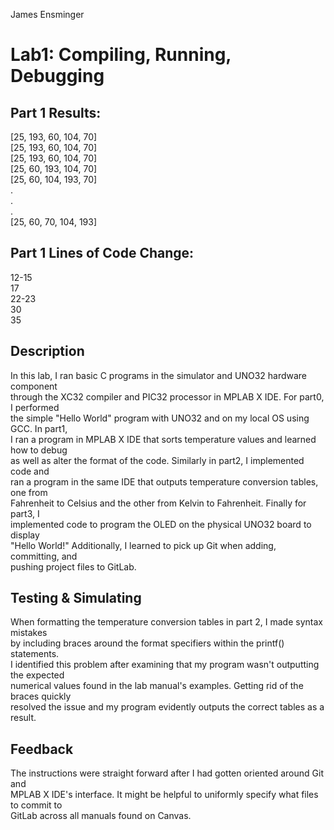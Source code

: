 James Ensminger

# Lab1: Compiling, Running, Debugging

## Part 1 Results: <br />
[25, 193, 60, 104, 70] <br />
[25, 193, 60, 104, 70] <br />
[25, 193, 60, 104, 70] <br />
[25, 60, 193, 104, 70] <br />
[25, 60, 104, 193, 70] <br />
. <br />
. <br />
. <br />
[25, 60, 70, 104, 193]

## Part 1 Lines of Code Change: <br />
12-15 <br />
17 <br />
22-23 <br />
30 <br />
35 <br />

## Description <br />
In this lab, I ran basic C programs in the simulator and UNO32 hardware component <br />
through the XC32 compiler and PIC32 processor in MPLAB X IDE. For part0, I performed <br />
the simple "Hello World" program with UNO32 and on my local OS using GCC. In part1, <br />
I ran a program in MPLAB X IDE that sorts temperature values and learned how to debug <br />
as well as alter the format of the code. Similarly in part2, I implemented code and <br />
ran a program in the same IDE that outputs temperature conversion tables, one from <br />
Fahrenheit to Celsius and the other from Kelvin to Fahrenheit. Finally for part3, I <br />
implemented code to program the OLED on the physical UNO32 board to display <br />
"Hello World!" Additionally, I learned to pick up Git when adding, committing, and <br />
pushing project files to GitLab.

## Testing & Simulating <br />
When formatting the temperature conversion tables in part 2, I made syntax mistakes <br />
by including braces around the format specifiers within the printf() statements. <br />
I identified this problem after examining that my program wasn't outputting the expected <br />
numerical values found in the lab manual's examples. Getting rid of the braces quickly <br />
resolved the issue and my program evidently outputs the correct tables as a result.

## Feedback <br />
The instructions were straight forward after I had gotten oriented around Git and <br />
MPLAB X IDE's interface. It might be helpful to uniformly specify what files to commit to <br />
GitLab across all manuals found on Canvas.